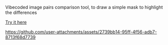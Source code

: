 Vibecoded image pairs comparison tool, to draw a simple mask to highlight the differences

[Try it here](https://html-preview.github.io/?url=https://github.com/m3at/tiny_projects/blob/main/20251021-image_pairs_annotation/index.html)



https://github.com/user-attachments/assets/2739bb14-95ff-4f56-adb7-8713f68d7739

